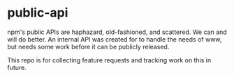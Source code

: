 # public-api

npm's public APIs are haphazard, old-fashioned, and scattered. We can and will do better. An internal API was created for to handle the needs of www, but needs some work before it can be publicly released.

This repo is for collecting feature requests and tracking work on this in future.
